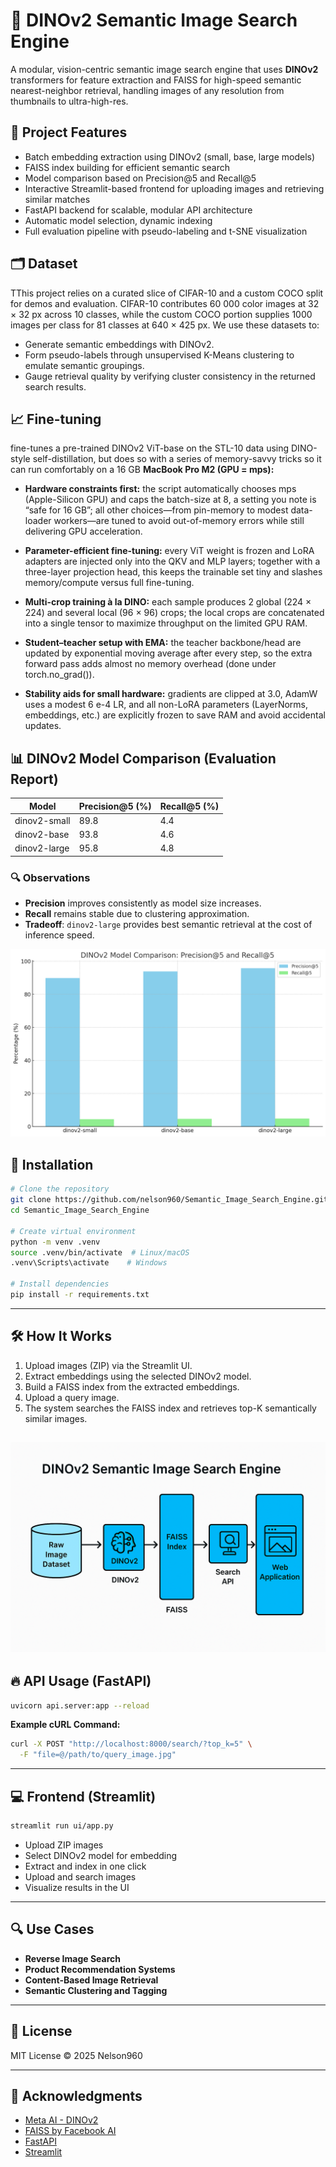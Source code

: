 # 🧠 DINOv2 Semantic Image Search Engine

A modular, vision-centric semantic image search engine that uses **DINOv2** transformers for feature extraction and FAISS for high-speed semantic nearest-neighbor retrieval, handling images of any resolution from thumbnails to ultra-high-res.

## 🚀 Project Features

- Batch embedding extraction using DINOv2 (small, base, large models)
- FAISS index building for efficient semantic search
- Model comparison based on Precision@5 and Recall@5
- Interactive Streamlit-based frontend for uploading images and retrieving similar matches
- FastAPI backend for scalable, modular API architecture
- Automatic model selection, dynamic indexing
- Full evaluation pipeline with pseudo-labeling and t-SNE visualization

## 🗂 Dataset

TThis project relies on a curated slice of CIFAR-10 and a custom COCO split for demos and evaluation. CIFAR-10 contributes 60 000 color images at 32 × 32 px across 10 classes, while the custom COCO portion supplies 1000 images per class for 81 classes at 640 × 425 px. We use these datasets to:

- Generate semantic embeddings with DINOv2.  
- Form pseudo-labels through unsupervised K-Means clustering to emulate semantic groupings.  
- Gauge retrieval quality by verifying cluster consistency in the returned search results.

## 📈 Fine-tuning
fine-tunes a pre-trained DINOv2 ViT-base on the STL-10 data using DINO-style self-distillation, but does so with a series of memory-savvy tricks so it can run comfortably on a 16 GB
**MacBook Pro M2 (GPU = mps):**

 - **Hardware constraints first:** the script automatically chooses mps (Apple-Silicon GPU) and caps the batch-size at 8, a setting you note is “safe for 16 GB”; all other choices—from pin-memory to modest data-loader workers—are tuned to avoid out-of-memory errors while still delivering GPU acceleration.

 - **Parameter-efficient fine-tuning:** every ViT weight is frozen and LoRA adapters are injected only into the QKV and MLP layers; together with a three-layer projection head, this keeps the trainable set tiny and slashes memory/compute versus full fine-tuning.

 - **Multi-crop training à la DINO:** each sample produces 2 global (224 × 224) and several local (96 × 96) crops; the local crops are concatenated into a single tensor to maximize throughput on the limited GPU RAM.

 - **Student–teacher setup with EMA:** the teacher backbone/head are updated by exponential moving average after every step, so the extra forward pass adds almost no memory overhead (done under torch.no_grad()).

 - **Stability aids for small hardware:** gradients are clipped at 3.0, AdamW uses a modest 6 e-4 LR, and all non-LoRA parameters (LayerNorms, embeddings, etc.) are explicitly frozen to save RAM and avoid accidental updates.

## 📊 DINOv2 Model Comparison (Evaluation Report)

| Model         | Precision@5 (%) | Recall@5 (%) |
|---------------|-----------------|--------------|
| dinov2-small  | 89.8             | 4.4          |
| dinov2-base   | 93.8             | 4.6          |
| dinov2-large  | 95.8             | 4.8          |

### 🔍 Observations
- **Precision** improves consistently as model size increases.
- **Recall** remains stable due to clustering approximation.
- **Tradeoff**: `dinov2-large` provides best semantic retrieval at the cost of inference speed.

![Model Comparison](reports/model_comparison.png)


## 🔧 Installation

```bash
# Clone the repository
git clone https://github.com/nelson960/Semantic_Image_Search_Engine.git
cd Semantic_Image_Search_Engine

# Create virtual environment
python -m venv .venv
source .venv/bin/activate  # Linux/macOS
.venv\Scripts\activate    # Windows

# Install dependencies
pip install -r requirements.txt
```

---


## 🛠️ How It Works

1. Upload images (ZIP) via the Streamlit UI.
2. Extract embeddings using the selected DINOv2 model.
3. Build a FAISS index from the extracted embeddings.
4. Upload a query image.
5. The system searches the FAISS index and retrieves top-K semantically similar images.

![System Diagram](reports/system_diagram.png)
---

## 🔥 API Usage (FastAPI)

```bash
uvicorn api.server:app --reload
```

**Example cURL Command:**

```bash
curl -X POST "http://localhost:8000/search/?top_k=5" \
  -F "file=@/path/to/query_image.jpg"
```

---

## 💻 Frontend (Streamlit)

```bash
streamlit run ui/app.py
```

- Upload ZIP images
- Select DINOv2 model for embedding
- Extract and index in one click
- Upload and search images
- Visualize results in the UI

---

## 🔍 Use Cases

- **Reverse Image Search**
- **Product Recommendation Systems**
- **Content-Based Image Retrieval**
- **Semantic Clustering and Tagging**

---

## 📄 License

MIT License © 2025 Nelson960

---

## 🙏 Acknowledgments

- [Meta AI - DINOv2](https://github.com/facebookresearch/dinov2)
- [FAISS by Facebook AI](https://github.com/facebookresearch/faiss)
- [FastAPI](https://fastapi.tiangolo.com)
- [Streamlit](https://streamlit.io)

